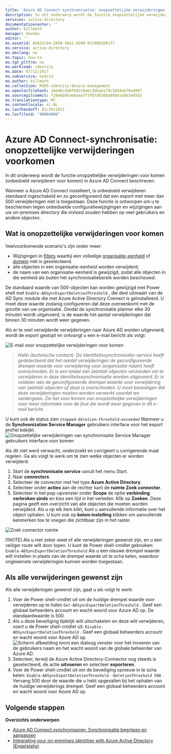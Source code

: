 ```yaml
---
title: 'Azure AD Connect synchronisatie: onopzettelijke verwijderingen voor komen | Microsoft Docs'
description: In dit onderwerp wordt de functie onopzettelijke verwijderingen voor komen (onbedoeld verwijderen voor komen) in Azure AD Connect beschreven.
services: active-directory
documentationcenter: ''
author: billmath
manager: daveba
editor: ''
ms.assetid: 6b852cb4-2850-40a1-8280-8724081601f7
ms.service: active-directory
ms.devlang: na
ms.topic: how-to
ms.tgt_pltfrm: na
ms.workload: identity
ms.date: 07/12/2017
ms.subservice: hybrid
ms.author: billmath
ms.collection: M365-identity-device-management
ms.openlocfilehash: 16d48cda87b8226ebc3bbab179c1034abf0a486f
ms.sourcegitcommit: f28ebb95ae9aaaff3f87d8388a09b41e0b3445b5
ms.translationtype: MT
ms.contentlocale: nl-NL
ms.lasthandoff: 03/29/2021
ms.locfileid: "90084606"
---
```

# <a name="azure-ad-connect-sync-prevent-accidental-deletes"></a>Azure AD Connect-synchronisatie: onopzettelijke verwijderingen voorkomen
In dit onderwerp wordt de functie onopzettelijke verwijderingen voor komen (onbedoeld verwijderen voor komen) in Azure AD Connect beschreven.

Wanneer u Azure AD Connect installeert, is onbedoeld verwijderen standaard ingeschakeld en zo geconfigureerd dat een export met meer dan 500 verwijderingen niet is toegestaan. Deze functie is ontworpen om u te beschermen tegen onbedoelde configuratiewijzigingen en wijzigingen aan uw on-premises directory die invloed zouden hebben op veel gebruikers en andere objecten.

## <a name="what-is-prevent-accidental-deletes"></a>Wat is onopzettelijke verwijderingen voor komen
Veelvoorkomende scenario's zijn onder meer:

* Wijzigingen in [filters](how-to-connect-sync-configure-filtering.md) waarbij een volledige [organisatie-eenheid](how-to-connect-sync-configure-filtering.md#organizational-unitbased-filtering) of [domein](how-to-connect-sync-configure-filtering.md#domain-based-filtering) niet is geselecteerd.
* alle objecten in een organisatie-eenheid worden verwijderd;
* de naam van een organisatie-eenheid is gewijzigd, zodat alle objecten in die eenheid als buiten het synchronisatiebereik worden beschouwd.

De standaard waarde van 500-objecten kan worden gewijzigd met Power shell met `Enable-ADSyncExportDeletionThreshold` , die deel uitmaakt van de AD Sync module die met Azure Active Directory Connect is geïnstalleerd. U moet deze waarde zodanig configureren dat deze overeenkomt met de grootte van uw organisatie. Omdat de synchronisatie planner elke 30 minuten wordt uitgevoerd, is de waarde het aantal verwijderingen dat binnen 30 minuten wordt weer gegeven.

Als er te veel verwijderde verwijderingen naar Azure AD worden uitgevoerd, wordt de export gestopt en ontvangt u een e-mail bericht als volgt:

![E-mail voor onopzettelijke verwijderingen voor komen](./media/how-to-connect-sync-feature-prevent-accidental-deletes/email.png)

> *Hallo (technische contact). De Identiteitssynchronisatie-service heeft gedetecteerd dat het aantal verwijderingen de geconfigureerde drempel waarde voor verwijdering voor (organisatie naam) heeft overschreden. Er is een totaal van (aantal) objecten verzonden om te verwijderen in deze Identiteitssynchronisatie worden uitgevoerd. Er is voldaan aan de geconfigureerde drempel waarde voor verwijdering van (aantal) objecten of deze is overschreden. U moet bevestigen dat deze verwijderingen moeten worden verwerkt voordat we verdergaan. Zie het voor komen van onopzettelijke verwijderingen voor meer informatie over de fout die wordt weer gegeven in dit e-mail bericht.*
>
> 

U kunt ook de status zien `stopped-deletion-threshold-exceeded` Wanneer u de **Synchronization Service Manager** gebruikers interface voor het export profiel bekijkt.
![Onopzettelijke verwijderingen van synchronisatie Service Manager gebruikers interface voor komen](./media/how-to-connect-sync-feature-prevent-accidental-deletes/syncservicemanager.png)

Als dit niet werd verwacht, onderzoekt en corrigeert u corrigerende maat regelen. Ga als volgt te werk om te zien welke objecten er worden verwijderd:

1. Start de **synchronisatie service** vanuit het menu Start.
2. Naar **connectors**.
3. Selecteer de connector met het type **Azure Active Directory**.
4. Selecteer onder **acties** aan de rechter kant de **ruimte Zoek connector**.
5. Selecteer in het pop-upvenster onder **Scope** de optie **verbinding verbroken sinds** en kies een tijd in het verleden. Klik op **Zoeken**. Deze pagina geeft een overzicht van alle objecten die moeten worden verwijderd. Als u op elk item klikt, kunt u aanvullende informatie over het object ophalen. U kunt ook op **kolom instelling** klikken om aanvullende kenmerken toe te voegen die zichtbaar zijn in het raster.

![Zoek connector ruimte](./media/how-to-connect-sync-feature-prevent-accidental-deletes/searchcs.png)

[!NOTE] Als u niet zeker weet of alle verwijderingen gewenst zijn, en u een veiliger route wilt door lopen. U kunt de Power shell-cmdlet gebruiken: `Enable-ADSyncExportDeletionThreshold` Als u een nieuwe drempel waarde wilt instellen in plaats van de drempel waarde uit te scha kelen, waardoor ongewenste verwijderingen kunnen worden toegestaan. 

## <a name="if-all-deletes-are-desired"></a>Als alle verwijderingen gewenst zijn
Als alle verwijderingen gewenst zijn, gaat u als volgt te werk:

1. Voer de Power shell-cmdlet uit om de huidige drempel waarde voor verwijderen op te halen `Get-ADSyncExportDeletionThreshold` . Geef een globaal beheerders account en wacht woord voor Azure AD op. De standaardwaarde is 500.
2. Als u deze beveiliging tijdelijk wilt uitschakelen en deze wilt verwijderen, voert u de Power shell-cmdlet uit: `Disable-ADSyncExportDeletionThreshold` . Geef een globaal beheerders account en wacht woord voor Azure AD op.
   ![Scherm afbeelding toont een dialoog venster voor het invoeren van de gebruikers naam en het wacht woord van de globale beheerder van Azure AD.](./media/how-to-connect-sync-feature-prevent-accidental-deletes/credentials.png)
3. Selecteer, terwijl de Azure Active Directory-Connector nog steeds is geselecteerd, de actie **uitvoeren** en selecteer **exporteren**.
4. Voer de Power shell-cmdlet uit om de beveiliging opnieuw in te scha kelen: `Enable-ADSyncExportDeletionThreshold -DeletionThreshold 500` . Vervang 500 door de waarde die u hebt opgevallen bij het ophalen van de huidige verwijderings drempel. Geef een globaal beheerders account en wacht woord voor Azure AD op.

## <a name="next-steps"></a>Volgende stappen
**Overzichts onderwerpen**

* [Azure AD Connect synchroniseren: Synchronisatie begrijpen en aanpassen](how-to-connect-sync-whatis.md)
* [Integrating your on-premises identities with Azure Active Directory (Engelstalig)](whatis-hybrid-identity.md)
